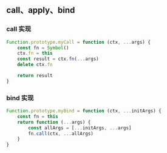 ## call、apply、bind

### call 实现
```javascript
Function.prototype.myCall = function (ctx, ...args) {
    const fn = Symbol()
    ctx.fn = this
    const result = ctx.fn(...args)
    delete ctx.fn

    return result
}
```

### bind 实现

```javascript
Function.prototype.myBind = function (ctx, ...initArgs) {
    const fn = this
    return function (...args) {
        const allArgs = [...initArgs, ...args]
        fn.call(ctx, ...allArgs)
    }
}
```